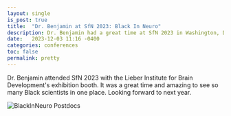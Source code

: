 ```yaml
---
layout: single
is_post: true
title:  "Dr. Benjamin at SfN 2023: Black In Neuro"
description: Dr. Benjamin had a great time at SfN 2023 in Washington, DC with the rest of the BlackinNeuro fam.
date:   2023-12-03 11:16 -0400
categories: conferences
toc: false
permalink: pretty
---
```


Dr. Benjamin attended SfN 2023 with the Lieber Institute for Brain Development's
exhibition booth. It was a great time and amazing to see so many Black scientists
in one place. Looking forward to next year.

![BlackInNeuro Postdocs]({{site.url}}/assets/images/sfn_blackinneuro_postdoc.png)
